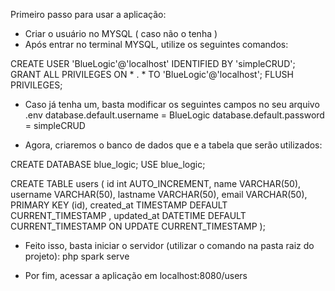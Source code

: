 Primeiro passo para usar a aplicação:
- Criar o usuário no MYSQL ( caso não o tenha )
- Após entrar no terminal MYSQL, utilize os seguintes comandos:

CREATE USER 'BlueLogic'@'localhost' IDENTIFIED BY 'simpleCRUD';
GRANT ALL PRIVILEGES ON * . * TO 'BlueLogic'@'localhost';
FLUSH PRIVILEGES;

- Caso já tenha um, basta modificar os seguintes campos no seu  arquivo .env
database.default.username = BlueLogic
database.default.password = simpleCRUD


- Agora, criaremos o banco de dados que e a tabela que  serão utilizados:

CREATE DATABASE blue_logic;
USE blue_logic;

CREATE TABLE users (
     id int AUTO_INCREMENT,
     name VARCHAR(50),
     username VARCHAR(50),
     lastname VARCHAR(50),
     email VARCHAR(50),
     PRIMARY KEY (id),
     created_at TIMESTAMP DEFAULT CURRENT_TIMESTAMP ,
     updated_at DATETIME DEFAULT CURRENT_TIMESTAMP ON UPDATE CURRENT_TIMESTAMP
     ); 

 - Feito isso, basta iniciar o servidor (utilizar o comando na pasta raiz do projeto):
 php spark serve

 - Por fim, acessar a aplicação em localhost:8080/users    